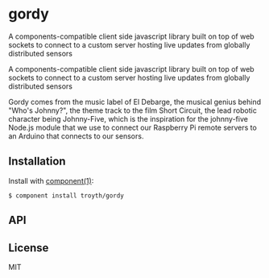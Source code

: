 # gordy

  A components-compatible client side javascript library built on top of web sockets to connect to a custom server hosting live updates from globally distributed sensors
  
  A components-compatible client side javascript library built on top of web sockets to connect to a custom server hosting live updates from globally distributed sensors

Gordy comes from the music label of El Debarge, the musical genius behind "Who's Johnny?", the theme track to the film Short Circuit, the lead robotic character being Johnny-Five, which is the inspiration for the johnny-five Node.js module that we use to connect our Raspberry Pi remote servers to an Arduino that connects to our sensors.

## Installation

  Install with [component(1)](http://component.io):

    $ component install troyth/gordy

## API



## License

  MIT
